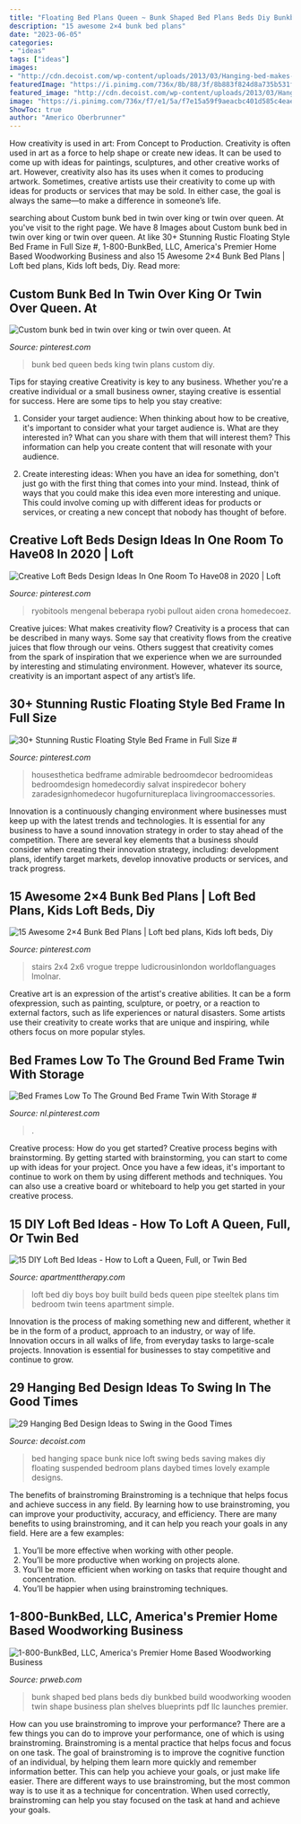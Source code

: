 ```yaml
---
title: "Floating Bed Plans Queen ~ Bunk Shaped Bed Plans Beds Diy Bunkbed Build Woodworking Wooden Twin Shape Business Plan Shelves Blueprints Pdf Llc Launches Premier"
description: "15 awesome 2×4 bunk bed plans"
date: "2023-06-05"
categories:
- "ideas"
tags: ["ideas"]
images:
- "http://cdn.decoist.com/wp-content/uploads/2013/03/Hanging-bed-makes-for-a-nice-space-saving-bunk-in-the-kids-room.jpg"
featuredImage: "https://i.pinimg.com/736x/8b/88/3f/8b883f824d8a735b531fc03f19ef0da8.jpg"
featured_image: "http://cdn.decoist.com/wp-content/uploads/2013/03/Hanging-bed-makes-for-a-nice-space-saving-bunk-in-the-kids-room.jpg"
image: "https://i.pinimg.com/736x/f7/e1/5a/f7e15a59f9aeacbc401d585c4eae5c7e.jpg"
ShowToc: true
author: "Americo Oberbrunner"
---
```



How creativity is used in art: From Concept to Production.
Creativity is often used in art as a force to help shape or create new ideas. It can be used to come up with ideas for paintings, sculptures, and other creative works of art. However, creativity also has its uses when it comes to producing artwork. Sometimes, creative artists use their creativity to come up with ideas for products or services that may be sold. In either case, the goal is always the same—to make a difference in someone’s life.

	

		
searching about Custom bunk bed in twin over king or twin over queen. At you've visit to the right page. We have 8 Images about Custom bunk bed in twin over king or twin over queen. At like 30+ Stunning Rustic Floating Style Bed Frame in Full Size #, 1-800-BunkBed, LLC, America&#039;s Premier Home Based Woodworking Business and also 15 Awesome 2×4 Bunk Bed Plans | Loft bed plans, Kids loft beds, Diy. Read more:
		
    
## Custom Bunk Bed In Twin Over King Or Twin Over Queen. At

<img loading=lazy src="https://i.pinimg.com/736x/0d/2f/e4/0d2fe42ff8f6ef3c2da8359d20270d2e.jpg" onerror="this.onerror=null;this.src='https://tse1.mm.bing.net/th?id=OIP.ISU2af4jxDt9Dixp304FRwHaJ3&amp;pid=15.1';" alt="Custom bunk bed in twin over king or twin over queen. At">

_Source: pinterest.com_

>bunk bed queen beds king twin plans custom diy. 

	

Tips for staying creative
Creativity is key to any business. Whether you're a creative individual or a small business owner, staying creative is essential for success. Here are some tips to help you stay creative: 
1. Consider your target audience: When thinking about how to be creative, it's important to consider what your target audience is. What are they interested in? What can you share with them that will interest them? This information can help you create content that will resonate with your audience. 

2. Create interesting ideas: When you have an idea for something, don't just go with the first thing that comes into your mind. Instead, think of ways that you could make this idea even more interesting and unique. This could involve coming up with different ideas for products or services, or creating a new concept that nobody has thought of before. 


    
## Creative Loft Beds Design Ideas In One Room To Have08 In 2020 | Loft

<img loading=lazy src="https://i.pinimg.com/736x/8b/88/3f/8b883f824d8a735b531fc03f19ef0da8.jpg" onerror="this.onerror=null;this.src='https://tse3.mm.bing.net/th?id=OIP.wZ-FljqQ4W5IRAIxRp3PdwHaHa&amp;pid=15.1';" alt="Creative Loft Beds Design Ideas In One Room To Have08 in 2020 | Loft">

_Source: pinterest.com_

>ryobitools mengenal beberapa ryobi pullout aiden crona homedecoez. 

	

Creative juices: What makes creativity flow?
Creativity is a process that can be described in many ways. Some say that creativity flows from the creative juices that flow through our veins. Others suggest that creativity comes from the spark of inspiration that we experience when we are surrounded by interesting and stimulating environment. However, whatever its source, creativity is an important aspect of any artist’s life.

    
## 30+ Stunning Rustic Floating Style Bed Frame In Full Size #

<img loading=lazy src="https://i.pinimg.com/736x/ab/81/7b/ab817b662a866458aad93e524a2cf64a.jpg" onerror="this.onerror=null;this.src='https://tse3.mm.bing.net/th?id=OIP.C1Ky7tdTUojogX7i4Si44gHaJ4&amp;pid=15.1';" alt="30+ Stunning Rustic Floating Style Bed Frame in Full Size #">

_Source: pinterest.com_

>housesthetica bedframe admirable bedroomdecor bedroomideas bedroomdesign homedecordiy salvat inspiredecor bohery zaradesignhomedecor hugofurnitureplaca livingroomaccessories. 

	

Innovation is a continuously changing environment where businesses must keep up with the latest trends and technologies. It is essential for any business to have a sound innovation strategy in order to stay ahead of the competition. There are several key elements that a business should consider when creating their innovation strategy, including: development plans, identify target markets, develop innovative products or services, and track progress.

    
## 15 Awesome 2×4 Bunk Bed Plans | Loft Bed Plans, Kids Loft Beds, Diy

<img loading=lazy src="https://i.pinimg.com/736x/90/15/9a/90159a3537207acd4afa9b8330d57944.jpg" onerror="this.onerror=null;this.src='https://tse4.mm.bing.net/th?id=OIP.0CXIbTFDEBE4gEzfi_DINwHaJ3&amp;pid=15.1';" alt="15 Awesome 2×4 Bunk Bed Plans | Loft bed plans, Kids loft beds, Diy">

_Source: pinterest.com_

>stairs 2x4 2x6 vrogue treppe ludicrousinlondon worldoflanguages lmolnar. 

	

Creative art is an expression of the artist's creative abilities. It can be a form ofexpression, such as painting, sculpture, or poetry, or a reaction to external factors, such as life experiences or natural disasters. Some artists use their creativity to create works that are unique and inspiring, while others focus on more popular styles.

    
## Bed Frames Low To The Ground Bed Frame Twin With Storage #

<img loading=lazy src="https://i.pinimg.com/736x/f7/e1/5a/f7e15a59f9aeacbc401d585c4eae5c7e.jpg" onerror="this.onerror=null;this.src='https://tse3.mm.bing.net/th?id=OIP.2kzcMmEn8B4Bj5uCrDI6bAHaJ4&amp;pid=15.1';" alt="Bed Frames Low To The Ground Bed Frame Twin With Storage #">

_Source: nl.pinterest.com_

>. 

	

Creative process: How do you get started?
Creative process begins with brainstorming. By getting started with brainstorming, you can start to come up with ideas for your project. Once you have a few ideas, it's important to continue to work on them by using different methods and techniques. You can also use a creative board or whiteboard to help you get started in your creative process.

    
## 15 DIY Loft Bed Ideas - How To Loft A Queen, Full, Or Twin Bed

<img loading=lazy src="https://cdn.apartmenttherapy.info/image/upload/f_auto,q_auto:eco,w_730/at/37122954_272371759981263_1550711827850067968_n" onerror="this.onerror=null;this.src='https://tse4.mm.bing.net/th?id=OIP.uzhlKZnGgvXciTTD2eAi8QHaHa&amp;pid=15.1';" alt="15 DIY Loft Bed Ideas - How to Loft a Queen, Full, or Twin Bed">

_Source: apartmenttherapy.com_

>loft bed diy boys boy built build beds queen pipe steeltek plans tim bedroom twin teens apartment simple. 

	

Innovation is the process of making something new and different, whether it be in the form of a product, approach to an industry, or way of life. Innovation occurs in all walks of life, from everyday tasks to large-scale projects. Innovation is essential for businesses to stay competitive and continue to grow.

    
## 29 Hanging Bed Design Ideas To Swing In The Good Times

<img loading=lazy src="http://cdn.decoist.com/wp-content/uploads/2013/03/Hanging-bed-makes-for-a-nice-space-saving-bunk-in-the-kids-room.jpg" onerror="this.onerror=null;this.src='https://tse4.mm.bing.net/th?id=OIP.TC38bxJmq1_QBPPv-wsIYQHaEL&amp;pid=15.1';" alt="29 Hanging Bed Design Ideas to Swing in the Good Times">

_Source: decoist.com_

>bed hanging space bunk nice loft swing beds saving makes diy floating suspended bedroom plans daybed times lovely example designs. 

	

The benefits of brainstroming
Brainstroming is a technique that helps focus and achieve success in any field. By learning how to use brainstroming, you can improve your productivity, accuracy, and efficiency. There are many benefits to using brainstroming, and it can help you reach your goals in any field. Here are a few examples:
1. You’ll be more effective when working with other people.
2. You’ll be more productive when working on projects alone.
3. You’ll be more efficient when working on tasks that require thought and concentration.
4. You’ll be happier when using brainstroming techniques.

    
## 1-800-BunkBed, LLC, America&#039;s Premier Home Based Woodworking Business

<img loading=lazy src="http://ww1.prweb.com/prfiles/2012/04/25/9437712/062.jpg" onerror="this.onerror=null;this.src='https://tse1.mm.bing.net/th?id=OIP.M_eSlshs1PSi1dO0g0wy8wHaFj&amp;pid=15.1';" alt="1-800-BunkBed, LLC, America&#039;s Premier Home Based Woodworking Business">

_Source: prweb.com_

>bunk shaped bed plans beds diy bunkbed build woodworking wooden twin shape business plan shelves blueprints pdf llc launches premier. 

	

How can you use brainstroming to improve your performance?
There are a few things you can do to improve your performance, one of which is using brainstroming. Brainstroming is a mental practice that helps focus and focus on one task. The goal of brainstroming is to improve the cognitive function of an individual, by helping them learn more quickly and remember information better. This can help you achieve your goals, or just make life easier. There are different ways to use brainstroming, but the most common way is to use it as a technique for concentration. When used correctly, brainstroming can help you stay focused on the task at hand and achieve your goals.

